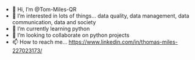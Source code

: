 - 👋 Hi, I’m @Tom-Miles-QR
- 👀 I’m interested in lots of things... data quality, data management, data communication, data and society
- 🌱 I’m currently learning python
- 💞️ I’m looking to collaborate on python projects
- 📫 How to reach me... https://www.linkedin.com/in/thomas-miles-227023173/

<!---
Tom-Miles-QR/Tom-Miles-QR is a ✨ special ✨ repository because its `README.md` (this file) appears on your GitHub profile.
You can click the Preview link to take a look at your changes.
--->
